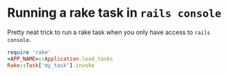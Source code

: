 # Running a rake task in `rails console`

Pretty neat trick to run a rake task when you only have access to `rails console`.

```ruby
require 'rake'
<APP_NAME>::Application.load_tasks
Rake::Task['my_task'].invoke
```
